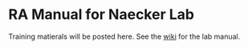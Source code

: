# RA Manual for Naecker Lab

Training matierals will be posted here.  See the [wiki](https://github.com/naecker-lab/lab-manual/wiki) for the lab manual. 
